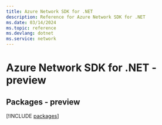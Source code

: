 ```yaml
---
title: Azure Network SDK for .NET
description: Reference for Azure Network SDK for .NET
ms.date: 03/14/2024
ms.topic: reference
ms.devlang: dotnet
ms.service: network
---
```

# Azure Network SDK for .NET - preview
## Packages - preview
[!INCLUDE [packages](network-index.md)]